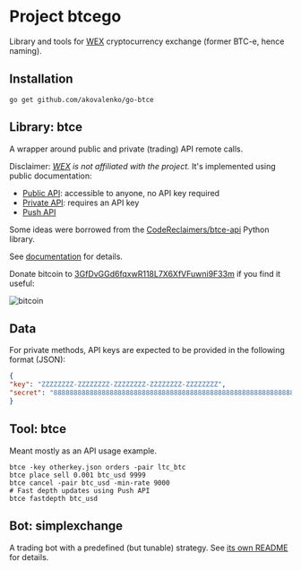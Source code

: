 # Project btcego #

Library and tools for [WEX](https://wex.nz) cryptocurrency exchange (former BTC-e, hence naming).

## Installation ##

    go get github.com/akovalenko/go-btce

## Library: btce ##

A wrapper around public and private (trading) API remote calls.

Disclaimer: *[WEX](https://wex.nz) is not affiliated with the
project.* It's implemented using public documentation:

  * [Public API](https://wex.nz/api/3/documentation): accessible to anyone, no API key required
  * [Private API](https://wex.nz/tapi/docs): requires an API key
  * [Push API](https://wex.nz/pushAPI/docs)

Some ideas were borrowed from
the
[CodeReclaimers/btce-api](https://github.com/CodeReclaimers/btce-api)
Python library.

See [documentation](https://godoc.org/github.com/akovalenko/go-btce) for details.

Donate bitcoin to [3GfDvGGd6fqxwR118L7X6XfVFuwni9F33m](bitcoin:3GfDvGGd6fqxwR118L7X6XfVFuwni9F33m) if you find it useful:

![bitcoin](https://www.freeformatter.com/qr-code?w=350&h=350&e=Q&c=bitcoin%3A3GfDvGGd6fqxwR118L7X6XfVFuwni9F33m)

## Data ##

For private methods, API keys are expected to be provided in the
following format (JSON):

~~~ json
{
"key": "ZZZZZZZZ-ZZZZZZZZ-ZZZZZZZZ-ZZZZZZZZ-ZZZZZZZZ",
"secret": "8888888888888888888888888888888888888888888888888888888888888888"
}
~~~


## Tool: btce ##

Meant mostly as an API usage example.

    btce -key otherkey.json orders -pair ltc_btc
	btce place sell 0.001 btc_usd 9999
	btce cancel -pair btc_usd -min-rate 9000
	# Fast depth updates using Push API
    btce fastdepth btc_usd

## Bot: simplexchange ##

A trading bot with a predefined (but tunable) strategy.
See [its own README](examples/simplexchange) for details.
